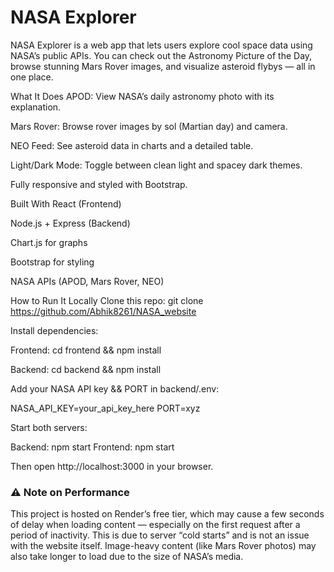 # NASA Explorer


NASA Explorer is a web app that lets users explore cool space data using NASA’s public APIs. You can check out the Astronomy Picture of the Day, browse stunning Mars Rover images, and visualize asteroid flybys — all in one place.

What It Does
APOD: View NASA’s daily astronomy photo with its explanation.

Mars Rover: Browse rover images by sol (Martian day) and camera.

NEO Feed: See asteroid data in charts and a detailed table.

Light/Dark Mode: Toggle between clean light and spacey dark themes.

Fully responsive and styled with Bootstrap.

Built With
React (Frontend)

Node.js + Express (Backend)

Chart.js for graphs

Bootstrap for styling

NASA APIs (APOD, Mars Rover, NEO)

How to Run It Locally
Clone this repo:
git clone https://github.com/Abhik8261/NASA_website

Install dependencies:

Frontend:
cd frontend && npm install

Backend:
cd backend && npm install

Add your NASA API key && PORT in backend/.env:

NASA_API_KEY=your_api_key_here
PORT=xyz

Start both servers:

Backend: npm start
Frontend: npm start

Then open http://localhost:3000 in your browser.


### ⚠️ Note on Performance
This project is hosted on Render’s free tier, which may cause a few seconds of delay when loading content — especially on the first request after a period of inactivity. This is due to server “cold starts” and is not an issue with the website itself. Image-heavy content (like Mars Rover photos) may also take longer to load due to the size of NASA’s media.
